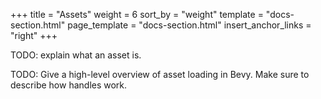 +++
title = "Assets"
weight = 6
sort_by = "weight"
template = "docs-section.html"
page_template = "docs-section.html"
insert_anchor_links = "right"
+++

TODO: explain what an asset is.

TODO: Give a high-level overview of asset loading in Bevy. Make sure to describe how handles work.
